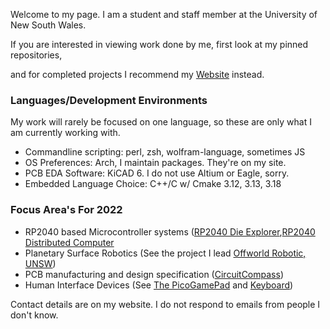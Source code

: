 Welcome to my page. I am a student and staff member at the University of New South Wales.

If you are interested in viewing work done by me, first look at my pinned 
repositories, 

and for completed projects I recommend my [Website](https://micl.dev/projects) instead.

### Languages/Development Environments

My work will rarely be focused on one language, so these are only
what I am currently working with.

- Commandline scripting: perl, zsh, wolfram-language, sometimes JS
- OS Preferences: Arch, I maintain packages. They're on my site. 
- PCB EDA Software: KiCAD 6. I do not use Altium or Eagle, sorry. 
- Embedded Language Choice: C++/C w/ Cmake 3.12, 3.13, 3.18

### Focus Area's For 2022

- RP2040 based Microcontroller systems ([RP2040 Die Explorer](https://micl.dev/projects/rp2040_explorer),[RP2040 Distributed Computer](https://micl.dev/projects/rp2040_parallel_cpu)
- Planetary Surface Robotics (See the project I lead [Offworld Robotic, UNSW](https://micl.dev/projects/OWR))
- PCB manufacturing and design specification ([CircuitCompass](https://micl.dev/projects/circuit-compass))
- Human Interface Devices (See [The PicoGamePad](https://github.com/Michael-Lloyd/PicoGamePad) and [Keyboard](https://micl.dev/projects/keyboard))

Contact details are on my website. I do not respond to emails from people I don't know.
